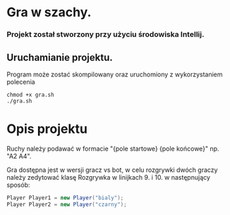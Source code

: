 # Gra w szachy.
### Projekt został stworzony przy użyciu środowiska Intellij.

## Uruchamianie projektu.

Program może zostać skompilowany oraz uruchomiony z wykorzystaniem polecenia
```shell
chmod +x gra.sh
./gra.sh
```

# Opis projektu

Ruchy należy podawać w formacie "{pole startowe} {pole końcowe}" np. "A2 A4".

Gra dostępna jest w wersji gracz vs bot, w celu rozgrywki dwóch graczy należy zedytować
klasę Rozgrywka w linijkach 9. i 10. w następnujący sposób:
```java
Player Player1 = new Player("bialy");
Player Player2 = new Player("czarny");
```
